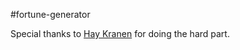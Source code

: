 #fortune-generator
 
Special thanks to <a href="http://projects.haykranen.nl/markov/demo/">Hay Kranen</a> for doing the hard part. 
